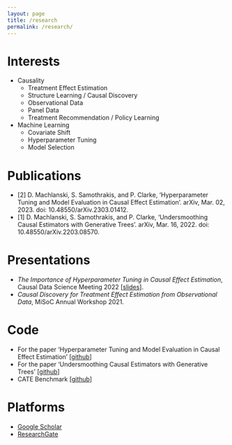 ```yaml
---
layout: page
title: /research
permalink: /research/
---
```


# Interests
- Causality
    - Treatment Effect Estimation
    - Structure Learning / Causal Discovery
    - Observational Data
    - Panel Data
    - Treatment Recommendation / Policy Learning
- Machine Learning
    - Covariate Shift
    - Hyperparameter Tuning
    - Model Selection

# Publications
- [2] D. Machlanski, S. Samothrakis, and P. Clarke, ‘Hyperparameter Tuning and Model Evaluation in Causal Effect Estimation’. arXiv, Mar. 02, 2023. doi: 10.48550/arXiv.2303.01412.
- [1] D. Machlanski, S. Samothrakis, and P. Clarke, ‘Undersmoothing Causal Estimators with Generative Trees’. arXiv, Mar. 16, 2022. doi: 10.48550/arXiv.2203.08570.

# Presentations
- _The Importance of Hyperparameter Tuning in Causal Effect Estimation_, Causal Data Science Meeting 2022 \[[slides](https://github.com/misoc-mml/working-papers/blob/main/Model%20Selection%20in%20Causal%20Effect%20Estimation%20-%20CDSM22.pdf)\].
- _Causal Discovery for Treatment Effect Estimation from Observational Data_, MiSoC Annual Workshop 2021.

# Code
- For the paper ‘Hyperparameter Tuning and Model Evaluation in Causal Effect Estimation’ \[[github](https://github.com/misoc-mml/hyperparam-sensitivity)\]
- For the paper ‘Undersmoothing Causal Estimators with Generative Trees’ \[[github](https://github.com/misoc-mml/undersmoothing-data-augmentation)\]
- CATE Benchmark \[[github](https://github.com/misoc-mml/cate-benchmark)\]

# Platforms
- [Google Scholar](https://scholar.google.com/citations?user=q3_gY8MAAAAJ&hl=en)
- [ResearchGate](https://www.researchgate.net/profile/Damian-Machlanski)